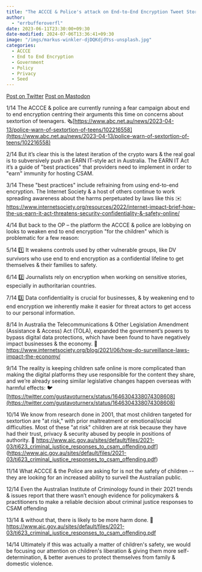 ```yaml
---
title: "The ACCCE & Police's attack on End-to-End Encryption Tweet Storm"
author:
  - "errbufferoverfl"
date: 2023-06-11T23:30:00+09:30
date-modified: 2024-07-06T13:36:41+09:30
image: "/imgs/markus-winkler-djDQKdjdYss-unsplash.jpg"
categories:
  - ACCCE
  - End to End Encryption
  - Government
  - Policy
  - Privacy
  - Seed
---
```


[Post on Twitter](https://twitter.com/errbufferoverfl/status/1646427897727688704?s=20)
[Post on Mastodon](https://mastodon.errbufferoverfl.me/@errbufferoverfl/110190569356553694)

1/14 The ACCCE & police are currently running a fear campaign about end to end encryption centring their arguments this time on concerns about sextortion of teenagers. 🗞️[https://www.abc.net.au/news/2023-04-13/police-warn-of-sextortion-of-teens/102216558](https://www.abc.net.au/news/2023-04-13/police-warn-of-sextortion-of-teens/102216558)

2/14 But it’s clear this is the latest iteration of the crypto wars & the real goal is to subversively push an EARN IT-style act in Australia. The EARN IT Act it’s a guide of "best practices" that providers need to implement in order to "earn" immunity for hosting CSAM.

3/14 These "best practices" include refraining from using end-to-end encryption. The Internet Society & a host of others continue to work spreading awareness about the harms perpetuated by laws like this
✉️ <https://www.internetsociety.org/resources/2022/internet-impact-brief-how-the-us-earn-it-act-threatens-security-confidentiality-&-safety-online/>

4/14 But back to the OP – the platform the ACCCE & police are lobbying on looks to weaken end to end encryption "for the children" which is problematic for a few reason:

5/14 1️⃣ It weakens controls used by other vulnerable groups, like DV survivors who use end to end encryption as a confidential lifeline to get themselves & their families to safety.

6/14 2️⃣ Journalists rely on encryption when working on sensitive stories, especially in authoritarian countries.

7/14 3️⃣ Data confidentiality is crucial for businesses, & by weakening end to end encryption we inherently make it easier for threat actors to get access to our personal information.

8/14 In Australia the Telecommunications & Other Legislation Amendment (Assistance & Access) Act (TOLA), expanded the government’s powers to bypass digital data protections, which have been found to have negatively impact businesses & the economy.
📎 <https://www.internetsociety.org/blog/2021/06/how-do-surveillance-laws-impact-the-economy/>

9/14 The reality is keeping children safe online is more complicated than making the digital platforms they use responsible for the content they share, and we’re already seeing similar legislative changes happen overseas with harmful effects:
🐦[https://twitter.com/gustavoturnerx/status/1646304338074308608](https://twitter.com/gustavoturnerx/status/1646304338074308608)

10/14 We know from research done in 2001, that most children targeted for sextortion are "at risk," with prior maltreatment or emotional/social difficulties. Most of these "at risk" children are at risk because they have had their trust, privacy & security abused by people in positions of authority.
📎 <https://www.aic.gov.au/sites/default/files/2021-03/ti623_criminal_justice_responses_to_csam_offending.pdf>](<https://www.aic.gov.au/sites/default/files/2021-03/ti623_criminal_justice_responses_to_csam_offending.pdf>)

11/14 What ACCCE & the Police are asking for is not the safety of children -- they are looking for an increased ability to surveil the Australian public.

12/14 Even the Australian Institute of Criminology found in their 2021 trends & issues report that there wasn’t enough evidence for policymakers & practitioners to make a reliable decision about criminal justice responses to CSAM offending

13/14 & without that, there is likely to be more harm done.
📎 <https://www.aic.gov.au/sites/default/files/2021-03/ti623_criminal_justice_responses_to_csam_offending.pdf>

14/14 Ultimately if this was actually a matter of children's safety, we would be focusing our attention on children's liberation & giving them more self-determination, & better avenues to protect themselves from family & domestic violence.
